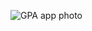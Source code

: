 ![GPA app photo](https://private-user-images.githubusercontent.com/84249407/293076891-0d8c1e54-5d90-477a-85a3-a67f43a29296.jpeg?jwt=eyJhbGciOiJIUzI1NiIsInR5cCI6IkpXVCJ9.eyJpc3MiOiJnaXRodWIuY29tIiwiYXVkIjoicmF3LmdpdGh1YnVzZXJjb250ZW50LmNvbSIsImtleSI6ImtleTUiLCJleHAiOjE3MDQxMDYxNDEsIm5iZiI6MTcwNDEwNTg0MSwicGF0aCI6Ii84NDI0OTQwNy8yOTMwNzY4OTEtMGQ4YzFlNTQtNWQ5MC00NzdhLTg1YTMtYTY3ZjQzYTI5Mjk2LmpwZWc_WC1BbXotQWxnb3JpdGhtPUFXUzQtSE1BQy1TSEEyNTYmWC1BbXotQ3JlZGVudGlhbD1BS0lBVkNPRFlMU0E1M1BRSzRaQSUyRjIwMjQwMTAxJTJGdXMtZWFzdC0xJTJGczMlMkZhd3M0X3JlcXVlc3QmWC1BbXotRGF0ZT0yMDI0MDEwMVQxMDQ0MDFaJlgtQW16LUV4cGlyZXM9MzAwJlgtQW16LVNpZ25hdHVyZT1iOTcxZjg5OTBhOGYxNmM2ZTRkNWM4YzgyODViZWVhNDY5ZjcxZTZiZTFjMWE4NjNlNDQ2NzY0ODJiNjcxYzM4JlgtQW16LVNpZ25lZEhlYWRlcnM9aG9zdCZhY3Rvcl9pZD0wJmtleV9pZD0wJnJlcG9faWQ9MCJ9.qpNidtWZ1_q2d3wV7T12I7eSvrz9wxQ7tv_j4NtrK6k)
